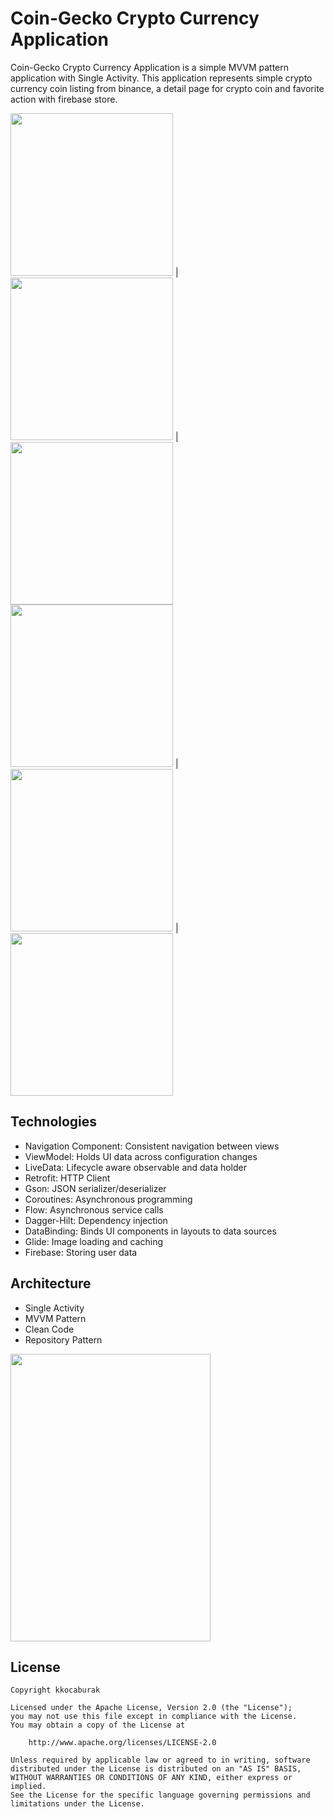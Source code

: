 # Coin-Gecko Crypto Currency Application
Coin-Gecko Crypto Currency Application is a simple MVVM pattern application with Single Activity. This application represents simple crypto currency coin listing from binance, a detail page for crypto coin and favorite action with firebase store.

<img src="/images/main-scene-crypto-coin-list.png" width="260"> | <img src="/images/main-scene-filtered-coins.png" width="260"> | <img src="/images/crypto-detail-scene.png" width="260">
<img src="/images/crypto-add-favorite.png" width="260"> | <img src="/images/crypto-favorite-list.png" width="260"> | <img src="/images/crypto-empty-favorite-list.png" width="260">

## Technologies

- Navigation Component: Consistent navigation between views
- ViewModel: Holds UI data across configuration changes
- LiveData: Lifecycle aware observable and data holder
- Retrofit: HTTP Client
- Gson: JSON serializer/deserializer
- Coroutines: Asynchronous programming
- Flow: Asynchronous service calls
- Dagger-Hilt: Dependency injection
- DataBinding: Binds UI components in layouts to data sources
- Glide: Image loading and caching
- Firebase: Storing user data

## Architecture

- Single Activity
- MVVM Pattern
- Clean Code
- Repository Pattern

<img src="/images/architecture-diagram.png" width="320" height="460">

## License

```
Copyright kkocaburak

Licensed under the Apache License, Version 2.0 (the "License");
you may not use this file except in compliance with the License.
You may obtain a copy of the License at

    http://www.apache.org/licenses/LICENSE-2.0

Unless required by applicable law or agreed to in writing, software
distributed under the License is distributed on an "AS IS" BASIS,
WITHOUT WARRANTIES OR CONDITIONS OF ANY KIND, either express or implied.
See the License for the specific language governing permissions and
limitations under the License.
```
